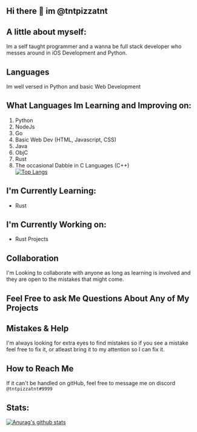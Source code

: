 ## Hi there 👋 im @tntpizzatnt

## A little about myself:
Im a self taught programmer and a wanna be full stack developer who messes around in iOS Development and Python.

## Languages
Im well versed in Python and basic Web Development

## What Languages Im Learning and Improving on:
1. Python
2. NodeJs
3. Go
4. Basic Web Dev (HTML, Javascript, CSS)
5. Java
6. ObjC
7. Rust
8. The occasional Dabble in C Languages (C++)<br />
[![Top Langs](https://github-readme-stats.vercel.app/api/top-langs/?username=tntpizzatnt&layout=compact&langs_count=10)](https://github.com/anuraghazra/github-readme-stats)

## I'm Currently Learning:
- Rust

## I'm Currently Working on:
- Rust Projects

## Collaboration 
I'm Looking to collaborate with anyone as long as learning is involved and they are open to the mistakes that might come.

## Feel Free to ask Me Questions About Any of My Projects

## Mistakes & Help
I'm always looking for extra eyes to find mistakes so if you see a mistake feel free to fix it, or atleast bring it to my attention so I can fix it.

## How to Reach Me
If it can't be handled on gitHub, feel free to message me on discord `@tntpizzatnt#9999`

## Stats:
[![Anurag's github stats](https://github-readme-stats.vercel.app/api?username=tntpizzatnt&count_private=true&show_icons=true&theme=cobalt)](https://github.com/anuraghazra/github-readme-stats)<br />
